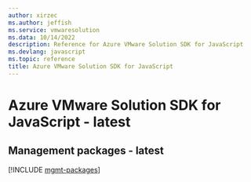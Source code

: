 ```yaml
---
author: xirzec
ms.author: jeffish
ms.service: vmwaresolution
ms.data: 10/14/2022
description: Reference for Azure VMware Solution SDK for JavaScript
ms.devlang: javascript
ms.topic: reference
title: Azure VMware Solution SDK for JavaScript
---
```

# Azure VMware Solution SDK for JavaScript - latest

## Management packages - latest
[!INCLUDE [mgmt-packages](vmware-solution-mgmt-index.md)]